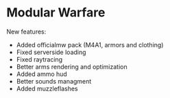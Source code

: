 # Modular Warfare

New features:
 - Added officialmw pack (M4A1, armors and clothing)
 - Fixed serverside loading
 - Fixed raytracing
 - Better arms rendering and optimization
 - Added ammo hud
 - Better sounds managment
 - Added muzzleflashes
